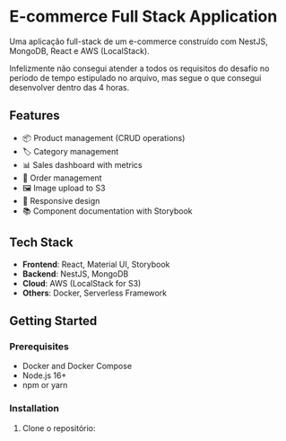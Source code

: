 # E-commerce Full Stack Application

Uma aplicação full-stack de um e-commerce construído com NestJS, MongoDB, React e AWS (LocalStack).

Infelizmente não consegui atender a todos os requisitos do desafio no período de tempo estipulado no arquivo, mas segue o que consegui desenvolver dentro das 4 horas.

## Features

- 📦 Product management (CRUD operations)
- 🏷️ Category management
- 📊 Sales dashboard with metrics
- 🛒 Order management
- 🖼️ Image upload to S3
- 📱 Responsive design
- 📚 Component documentation with Storybook

## Tech Stack

- **Frontend**: React, Material UI, Storybook
- **Backend**: NestJS, MongoDB
- **Cloud**: AWS (LocalStack for S3)
- **Others**: Docker, Serverless Framework

## Getting Started

### Prerequisites

- Docker and Docker Compose
- Node.js 16+
- npm or yarn

### Installation

1. Clone o repositório:
